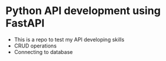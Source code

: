 # Python API development using FastAPI

- This is a repo to test my API developing skills 
- CRUD operations
- Connecting to database 